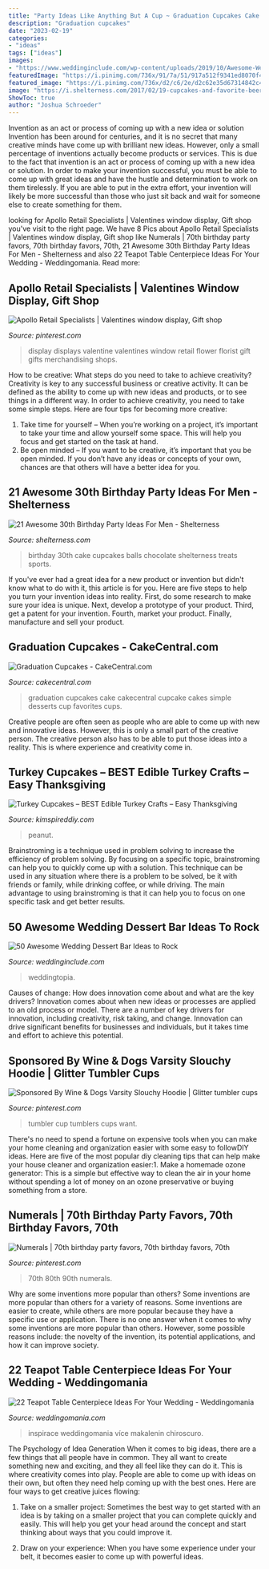 ```yaml
---
title: "Party Ideas Like Anything But A Cup ~ Graduation Cupcakes Cake Cakecentral Cupcake Cakes Simple Desserts Cup Favorites Cups"
description: "Graduation cupcakes"
date: "2023-02-19"
categories:
- "ideas"
tags: ["ideas"]
images:
- "https://www.weddinginclude.com/wp-content/uploads/2019/10/Awesome-Wedding-Dessert-Bar-Ideas-to-Rock-1303570831131166061.jpg"
featuredImage: "https://i.pinimg.com/736x/91/7a/51/917a512f9341ed8070f4710617a7704f--monogram-cookies-cookie-icing.jpg"
featured_image: "https://i.pinimg.com/736x/d2/c6/2e/d2c62e35d67314842c4b4e60558258e4--store-displays-window-displays.jpg"
image: "https://i.shelterness.com/2017/02/19-cupcakes-and-favorite-beer-instead-of-a-birthday-cake.jpg"
ShowToc: true
author: "Joshua Schroeder"
---
```



Invention as an act or process of coming up with a new idea or solution
Invention has been around for centuries, and it is no secret that many creative minds have come up with brilliant new ideas. However, only a small percentage of inventions actually become products or services. This is due to the fact that invention is an act or process of coming up with a new idea or solution. In order to make your invention successful, you must be able to come up with great ideas and have the hustle and determination to work on them tirelessly. If you are able to put in the extra effort, your invention will likely be more successful than those who just sit back and wait for someone else to create something for them.

	

		
looking for Apollo Retail Specialists | Valentines window display, Gift shop you've visit to the right page. We have 8 Pics about Apollo Retail Specialists | Valentines window display, Gift shop like Numerals | 70th birthday party favors, 70th birthday favors, 70th, 21 Awesome 30th Birthday Party Ideas For Men - Shelterness and also 22 Teapot Table Centerpiece Ideas For Your Wedding - Weddingomania. Read more:
		
    
## Apollo Retail Specialists | Valentines Window Display, Gift Shop

<img loading=lazy src="https://i.pinimg.com/736x/d2/c6/2e/d2c62e35d67314842c4b4e60558258e4--store-displays-window-displays.jpg" onerror="this.onerror=null;this.src='https://tse4.mm.bing.net/th?id=OIP.LU5M6FpOftbm62xkb573xQHaKO&amp;pid=15.1';" alt="Apollo Retail Specialists | Valentines window display, Gift shop">

_Source: pinterest.com_

>display displays valentine valentines window retail flower florist gift gifts merchandising shops. 

	

How to be creative: What steps do you need to take to achieve creativity?
Creativity is key to any successful business or creative activity. It can be defined as the ability to come up with new ideas and products, or to see things in a different way. In order to achieve creativity, you need to take some simple steps. Here are four tips for becoming more creative: 
1) Take time for yourself – When you’re working on a project, it’s important to take your time and allow yourself some space. This will help you focus and get started on the task at hand. 
2) Be open minded – If you want to be creative, it’s important that you be open minded. If you don’t have any ideas or concepts of your own, chances are that others will have a better idea for you.

    
## 21 Awesome 30th Birthday Party Ideas For Men - Shelterness

<img loading=lazy src="https://i.shelterness.com/2017/02/19-cupcakes-and-favorite-beer-instead-of-a-birthday-cake.jpg" onerror="this.onerror=null;this.src='https://tse4.mm.bing.net/th?id=OIP.J8x-agjspB3_SHws4XPtYwHaKf&amp;pid=15.1';" alt="21 Awesome 30th Birthday Party Ideas For Men - Shelterness">

_Source: shelterness.com_

>birthday 30th cake cupcakes balls chocolate shelterness treats sports. 

	

If you've ever had a great idea for a new product or invention but didn't know what to do with it, this article is for you. Here are five steps to help you turn your invention ideas into reality. First, do some research to make sure your idea is unique. Next, develop a prototype of your product. Third, get a patent for your invention. Fourth, market your product. Finally, manufacture and sell your product.

    
## Graduation Cupcakes - CakeCentral.com

<img loading=lazy src="https://cdn001.cakecentral.com/gallery/2016/05/900_graduation-cupcakes-9349922uI1L.jpeg" onerror="this.onerror=null;this.src='https://tse3.mm.bing.net/th?id=OIP.vNv4ooUsooOjo5dIeODxrwHaJ4&amp;pid=15.1';" alt="Graduation Cupcakes - CakeCentral.com">

_Source: cakecentral.com_

>graduation cupcakes cake cakecentral cupcake cakes simple desserts cup favorites cups. 

	

Creative people are often seen as people who are able to come up with new and innovative ideas. However, this is only a small part of the creative person. The creative person also has to be able to put those ideas into a reality. This is where experience and creativity come in.

    
## Turkey Cupcakes – BEST Edible Turkey Crafts – Easy Thanksgiving

<img loading=lazy src="https://kimspireddiy.com/wp-content/uploads/2020/10/turkey-cupcakes-81.jpg" onerror="this.onerror=null;this.src='https://tse2.mm.bing.net/th?id=OIP.kplPtEHJA6F4rwpkJ37KXwHaLH&amp;pid=15.1';" alt="Turkey Cupcakes – BEST Edible Turkey Crafts – Easy Thanksgiving">

_Source: kimspireddiy.com_

>peanut. 

	

Brainstroming is a technique used in problem solving to increase the efficiency of problem solving. By focusing on a specific topic, brainstroming can help you to quickly come up with a solution. This technique can be used in any situation where there is a problem to be solved, be it with friends or family, while drinking coffee, or while driving. The main advantage to using brainstroming is that it can help you to focus on one specific task and get better results.

    
## 50 Awesome Wedding Dessert Bar Ideas To Rock

<img loading=lazy src="https://www.weddinginclude.com/wp-content/uploads/2019/10/Awesome-Wedding-Dessert-Bar-Ideas-to-Rock-1303570831131166061.jpg" onerror="this.onerror=null;this.src='https://tse1.mm.bing.net/th?id=OIP.M2evlDAAzc30JZgr8sGLFAHaLG&amp;pid=15.1';" alt="50 Awesome Wedding Dessert Bar Ideas to Rock">

_Source: weddinginclude.com_

>weddingtopia. 

	

Causes of change: How does innovation come about and what are the key drivers?
Innovation comes about when new ideas or processes are applied to an old process or model. There are a number of key drivers for innovation, including creativity, risk taking, and change. Innovation can drive significant benefits for businesses and individuals, but it takes time and effort to achieve this potential.

    
## Sponsored By Wine &amp; Dogs Varsity Slouchy Hoodie | Glitter Tumbler Cups

<img loading=lazy src="https://i.pinimg.com/736x/3f/54/4d/3f544d538cb50b12a1910b88fbd025bb.jpg" onerror="this.onerror=null;this.src='https://tse3.mm.bing.net/th?id=OIP.lmist3WUG5UQxNLcCNvqFAHaJ4&amp;pid=15.1';" alt="Sponsored By Wine &amp; Dogs Varsity Slouchy Hoodie | Glitter tumbler cups">

_Source: pinterest.com_

>tumbler cup tumblers cups want. 

	

There's no need to spend a fortune on expensive tools when you can make your home cleaning and organization easier with some easy to followDIY ideas. Here are five of the most popular diy cleaning tips that can help make your house cleaner and organization easier:1. Make a homemade ozone generator: This is a simple but effective way to clean the air in your home without spending a lot of money on an ozone preservative or buying something from a store.

    
## Numerals | 70th Birthday Party Favors, 70th Birthday Favors, 70th

<img loading=lazy src="https://i.pinimg.com/736x/91/7a/51/917a512f9341ed8070f4710617a7704f--monogram-cookies-cookie-icing.jpg" onerror="this.onerror=null;this.src='https://tse4.mm.bing.net/th?id=OIP.Xni42bzdk7c54r5e10rGUgHaLD&amp;pid=15.1';" alt="Numerals | 70th birthday party favors, 70th birthday favors, 70th">

_Source: pinterest.com_

>70th 80th 90th numerals. 

	

Why are some inventions more popular than others?
Some inventions are more popular than others for a variety of reasons. Some inventions are easier to create, while others are more popular because they have a specific use or application. There is no one answer when it comes to why some inventions are more popular than others. However, some possible reasons include: the novelty of the invention, its potential applications, and how it can improve society.

    
## 22 Teapot Table Centerpiece Ideas For Your Wedding - Weddingomania

<img loading=lazy src="https://i.weddingomania.com/2016/04/22-Teapot-Table-Centerpiece-Ideas-For-Your-Wedding-7.jpg" onerror="this.onerror=null;this.src='https://tse3.mm.bing.net/th?id=OIP.4_OI-jylMVnHUI4oB_KSjgAAAA&amp;pid=15.1';" alt="22 Teapot Table Centerpiece Ideas For Your Wedding - Weddingomania">

_Source: weddingomania.com_

>inspirace weddingomania více makalenin chiroscuro. 

	

The Psychology of Idea Generation
When it comes to big ideas, there are a few things that all people have in common. They all want to create something new and exciting, and they all feel like they can do it. This is where creativity comes into play. People are able to come up with ideas on their own, but often they need help coming up with the best ones. Here are four ways to get creative juices flowing:
1. Take on a smaller project: Sometimes the best way to get started with an idea is by taking on a smaller project that you can complete quickly and easily. This will help you get your head around the concept and start thinking about ways that you could improve it.

2. Draw on your experience: When you have some experience under your belt, it becomes easier to come up with powerful ideas.

